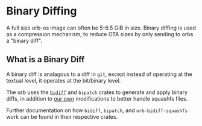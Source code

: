 # Binary Diffing

A full size orb-os image can often be 5-6.5 GiB in size. Binary diffing is used as a
compression mechanism, to reduce OTA sizes by only sending to orbs a "binary diff".

## What is a Binary Diff

A binary diff is analagous to a diff in `git`, except instead of operating at the
textual level, it operates at the bit/binary level.

The orb uses the [`bidiff`][bidiff] and `bipatch` crates to generate and apply binary
diffs, in addition to [our own][orb-bidiff-squashfs] modifications to better handle
squashfs files.

Further documentation on how `bidiff`, `bipatch`, and `orb-bidiff-squashfs` work can be
found in their respective crates.

[bidiff]: https://github.com/divvun/bidiff
[orb-bidiff-squashfs]: https://github.com/worldcoin/orb-software/tree/main/bidiff-squashfs
